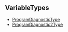 <!-- index -->
## VariableTypes
* [ProgramDiagnosticType](ProgramDiagnosticType/readme.md)
* [ProgramDiagnostic2Type](ProgramDiagnostic2Type/readme.md)
